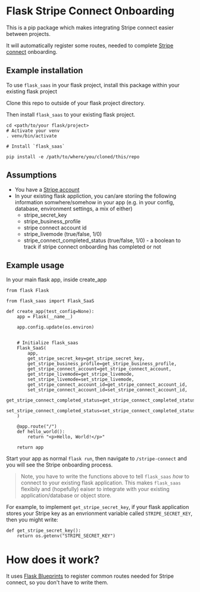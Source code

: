 # Flask Stripe Connect Onboarding

This is a pip package which makes integrating Stripe connect easier between projects.

It will automatically register some routes, needed to complete [Stripe connect](https://stripe.com/en-gb/connect) onboarding.

## Example installation

To use `flask_saas` in your flask project, install this package within your existing flask project

Clone this repo to outside of your flask project directory.

Then install `flask_saas` to your existing flask project.

```
cd <path/to/your flask/project>
# Activate your venv
. venv/bin/activate

# Install `flask_saas`

pip install -e /path/to/where/you/cloned/this/repo
```

## Assumptions

- You have a [Stripe account](https://dashboard.stripe.com/register)
- In your existing flask appliction, you can/are storiing the following information somwhere/somehow in your app (e.g. in your config, database, 
environment settings, a mix of either)
    - stripe_secret_key
    - stripe_business_profile
    - stripe connect account id
    - stripe_livemode (true/false, 1/0)
    - stripe_connect_completed_status (true/false, 1/0) - a boolean to track if stripe connect onboarding has completed or not

## Example usage

In your main flask app, inside create_app

```
from flask Flask

from flask_saas import Flask_SaaS

def create_app(test_config=None):
    app = Flask(__name__)

    app.config.update(os.environ)


    # Initialize flask_saas
    Flask_SaaS(
        app,
        get_stripe_secret_key=get_stripe_secret_key,
        get_stripe_business_profile=get_stripe_business_profile,
        get_stripe_connect_account=get_stripe_connect_account,
        get_stripe_livemode=get_stripe_livemode,
        set_stripe_livemode=set_stripe_livemode,
        get_stripe_connect_account_id=get_stripe_connect_account_id,
        set_stripe_connect_account_id=set_stripe_connect_account_id,
        get_stripe_connect_completed_status=get_stripe_connect_completed_status,
        set_stripe_connect_completed_status=set_stripe_connect_completed_status,
    )

    @app.route("/")
    def hello_world():
        return "<p>Hello, World!</p>"

    return app
```

Start your app as normal `flask run`, then navigate to `/stripe-connect` and you will see the Stripe onboarding process.


> Note, you have to write the functions above to tell `flask_saas` *how* to connect to 
your existing flask application. This makes `flask_saas` flexibily and (hopefully) 
eaiser to integrate with your existing application/database or object store.

For example, to implement `get_stripe_secret_key`, if your flask application stores
your Stripe key as an envrionment variable called `STRIPE_SECRET_KEY`, then you might write:

```
def get_stripe_secret_key():
    return os.getenv("STRIPE_SECRET_KEY")
```

# How does it work?

It uses [Flask Blueprints](https://flask.palletsprojects.com/en/2.0.x/blueprints/) to register common routes needed
for Stripe connect, so you don't have to write them.
